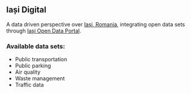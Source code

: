 ## Iași Digital
A data driven perspective over [Iași, Romania][1], integrating open data sets through [Iași Open Data Portal][2].

### Available data sets:
* Public transportation
* Public parking
* Air quality
* Waste management
* Traffic data

[1]: <https://en.wikipedia.org/wiki/Ia%C8%99i> "Iași, Romania"
[2]: <https://iasi.oras.digital> "Iași Open Data Portal"